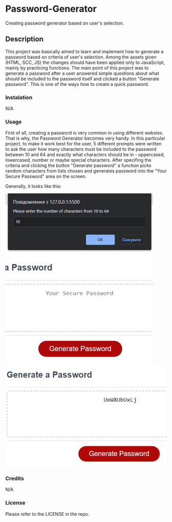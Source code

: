 # Password-Generator
Creating password generator based on user's selection.

## Description
This project was basically aimed to learn and implement how to generate a password based on criteria of user's selection. Among the assets given (HTML, SCC, JS) the changes should have been applied only to JavaScript, mainly by practicing functions. The main point of this project was to generate a password after a user answered simple questions about what should be included to the password itself and clicked a button "Generate password". This is one of the ways how to create a quick password.

### Instalation
N/A

### Usage
First of all, creating a password is very common in using different websies. That is why, the Password Generator becomes very handy. In this particular project, to make it work best for the user, 5 different prompts were written to ask the user how many characters must be included to the password between 10 and 64 and exactly what characters should be in - uppercased, lowercased, number or maybe special characters. After specifing the criteria and clicking the button "Generate password" a function picks random characters from lists chosen and generates password into the "Your Secure Password" area on the screen.

Generally, it looks like this:

![alt text](Images/PG1.png)



![alt text](Images/GP2.png)

### Credits
N/A

### License
Please refer to the LICENSE in the repo.